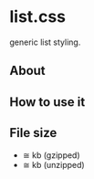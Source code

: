 # list.css

generic list styling.

## About

## How to use it

## File size

- ≅ kb (gzipped)
- ≅ kb (unzipped)
